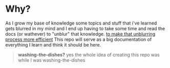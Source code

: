 # Why?

As I grow my base of knowledge some topics and stuff that i've learned gets blurred in my
mind and I end up having to take some time and read the docs (or wathever) to "unblur" that
knowledge. <ins>to make that unblurring process more efficient</ins> This repo will serve
as a big documentation of everything I learn and think it should be here.

> **washing-the-dishes?** yes the whole idea of creating this repo was while I was washing-the-dishes
